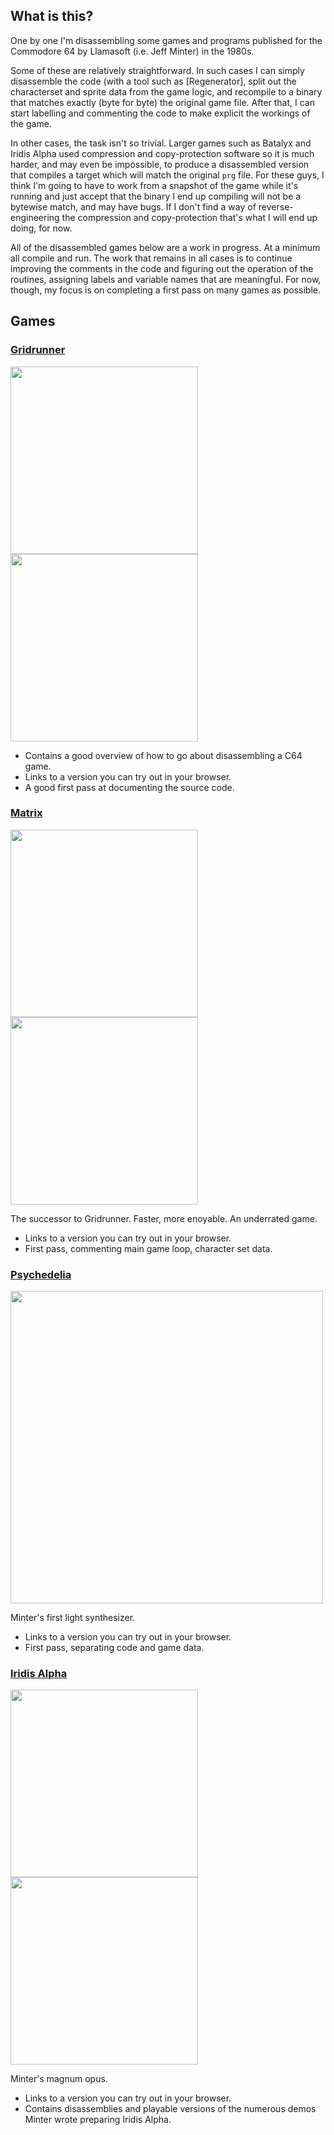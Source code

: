 ## What is this?

One by one I'm disassembling some games and programs published for the Commodore 64 by Llamasoft (i.e. Jeff Minter) in the 1980s.

Some of these are relatively straightforward. In such cases I can simply disassemble the code (with a tool such as [Regenerator], split out the characterset and sprite data from the game logic, and recompile to a binary that matches exactly (byte for byte) the original game file. After that, I can start labelling and commenting the code to make explicit the workings of the game.

In other cases, the task isn't so trivial. Larger games such as Batalyx and Iridis Alpha used compression and copy-protection software so it is much harder, and may even be impossible, to produce a disassembled version that compiles a target which will match the original `prg` file. For these guys, I think I'm going to have to work from a snapshot of the game while it's running and just accept that the binary I end up compiling will not be a bytewise match, and may have bugs. If I don't find a way of reverse-engineering the compression and copy-protection that's what I will end up doing, for now.

All of the disassembled games below are a work in progress. At a minimum all compile and run. The work that remains in all cases is to continue improving the comments in the code and figuring out the operation of the routines, assigning labels and variable names that are meaningful. For now, though, my focus is on completing a first pass on many games as possible. 

## Games

### [Gridrunner](https://github.com/mwenge/gridrunner)

<img src="https://www.mobygames.com/images/covers/l/34991-gridrunner-commodore-64-front-cover.jpg" height=300><img src="https://user-images.githubusercontent.com/58846/103443482-9fb16180-4c57-11eb-9403-4968bd16287f.gif" height=300>

- Contains a good overview of how to go about disassembling a C64 game.
- Links to a version you can try out in your browser.
- A good first pass at documenting the source code.

### [Matrix](https://github.com/mwenge/matrix)
<img src="https://user-images.githubusercontent.com/58846/102926230-8f95c700-448c-11eb-9895-d1f0827f2aff.png" height=300><img src="https://user-images.githubusercontent.com/58846/103443412-f8342f00-4c56-11eb-8658-065a48b5f8e3.gif" height=300>

The successor to Gridrunner. Faster, more enoyable. An underrated game.

- Links to a version you can try out in your browser.
- First pass, commenting main game loop, character set data.

### [Psychedelia](https://github.com/mwenge/psychedelia)
<img src="https://user-images.githubusercontent.com/58846/103463469-7dd1e080-4d24-11eb-93d2-7673ba031074.gif" width=500>

Minter's first light synthesizer.

- Links to a version you can try out in your browser.
- First pass, separating code and game data.

### [Iridis Alpha](https://github.com/mwenge/iridisalpha)
<img src="https://www.c64-wiki.com/images/a/a2/Iridisalphacover.jpg" height=300><img src="https://user-images.githubusercontent.com/58846/103442991-ae494a00-4c52-11eb-9432-0f6ed61d3a5a.gif" height=300>

Minter's magnum opus.

- Links to a version you can try out in your browser.
- Contains disassemblies and playable versions of the numerous demos Minter wrote preparing Iridis Alpha.


